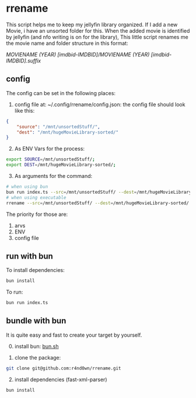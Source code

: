 # rrename

This script helps me to keep my jellyfin library organized. 
If I add a new Movie, i have an unsorted folder for this.
When the added movie is identified by jellyfin (and nfo writing is on for the library),
This little script renames me the movie name and folder structure in this format:

_MOVIENAME (YEAR) [imdbid-IMDBID]/MOVIENAME (YEAR) [imdbid-IMDBID].suffix_

## config
The config can be set in the following places:
1. config file at: ~/.config/rrename/config.json:
the config file should look like this:
```json
{
    "source": "/mnt/unsortedStuff/",
    "dest": "/mnt/hugeMovieLibrary-sorted/"
}
```
2. As ENV Vars for the process:
```bash
export SOURCE=/mnt/unsortedStuff/;
export DEST=/mnt/hugeMovieLibrary-sorted/;
```
3. As arguments for the command:
```bash
# when using bun
bun run index.ts --src=/mnt/unsortedStuff/ --dest=/mnt/hugeMovieLibrary-sorted/
# when using executable
rrename --src=/mnt/unsortedStuff/ --dest=/mnt/hugeMovieLibrary-sorted/
```

The priority for those are:
1. arvs
2. ENV
3. config file

## run with bun

To install dependencies:

```bash
bun install
```

To run:

```bash
bun run index.ts
```

## bundle with bun

It is quite easy and fast to create your target by yourself.

0. install bun:
[bun.sh](https://bun.sh)

1. clone the package:
```bash
git clone git@github.com:r4nd0wn/rrename.git
```

2. install dependencies (fast-xml-parser)
```bash
bun install
```

